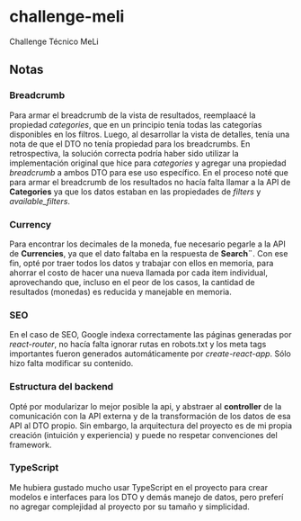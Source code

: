 # challenge-meli
Challenge Técnico MeLi

## Notas

### Breadcrumb
Para armar el breadcrumb de la vista de resultados, reemplaacé la propiedad *categories*, que en un principio tenía todas las categorías disponibles en los filtros. Luego, al desarrollar la vista de detalles, tenía una nota de que el DTO no tenía propiedad para los breadcrumbs. En retrospectiva, la solución correcta podría haber sido utilizar la implementación original que hice para *categories* y agregar una propiedad *breadcrumb* a ambos DTO para ese uso específico. En el proceso noté que para armar el breadcrumb de los resultados no hacía falta llamar a la API de **Categories** ya que los datos estaban en las propiedades de *filters* y *available_filters*.

### Currency
Para encontrar los decimales de la moneda, fue necesario pegarle a la API de **Currencies**, ya que el dato faltaba en la respuesta de **Search¨**. Con ese fin, opté por traer todos los datos y trabajar con ellos en memoria, para ahorrar el costo de hacer una nueva llamada por cada item individual, aprovechando que, incluso en el peor de los casos, la cantidad de resultados (monedas) es reducida y manejable en memoria.

### SEO
En el caso de SEO, Google indexa correctamente las páginas generadas por *react-router*, no hacía falta ignorar rutas en robots.txt y los meta tags importantes fueron generados automáticamente por *create-react-app*. Sólo hizo falta modificar su contenido.

### Estructura del backend
Opté por modularizar lo mejor posible la api, y abstraer al **controller** de la comunicación con la API externa y de la transformación de los datos de esa API al DTO propio. Sin embargo, la arquitectura del proyecto es de mi propia creación (intuición y experiencia) y puede no respetar convenciones del framework.

### TypeScript
Me hubiera gustado mucho usar TypeScript en el proyecto para crear modelos e interfaces para los DTO y demás manejo de datos, pero preferí no agregar complejidad al proyecto por su tamaño y simplicidad.
